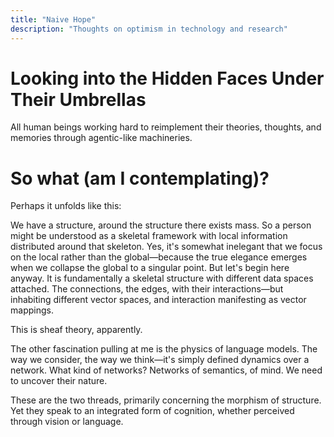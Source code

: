 ```yaml
---
title: "Naive Hope"
description: "Thoughts on optimism in technology and research"
---
```


# Looking into the Hidden Faces Under Their Umbrellas
All human beings working hard to reimplement their theories, thoughts, and memories through agentic-like machineries. 

# So what (am I contemplating)? 

Perhaps it unfolds like this:

We have a structure, around the structure there exists mass. So a person might be understood as a skeletal framework with local information distributed around that skeleton. 
Yes, it's somewhat inelegant that we focus on the local rather than the global—because the true elegance emerges when we collapse the global to a singular point. But let's begin here anyway. It is fundamentally a skeletal structure with different data spaces attached. The connections, the edges, with their interactions—but inhabiting different vector spaces, and interaction manifesting as vector mappings. 

This is sheaf theory, apparently. 

The other fascination pulling at me is the physics of language models. The way we consider, the way we think—it's simply defined dynamics over a network. What kind of networks? Networks of semantics, of mind. We need to uncover their nature. 

These are the two threads, primarily concerning the morphism of structure.
Yet they speak to an integrated form of cognition, whether perceived through vision or language. 